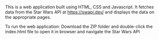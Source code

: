 This is a web application built using HTML, CSS and Javascript. It fetches data from the Star Wars API at https://swapi.dev/ and displays the data on the appropriate pages.

To run the web application:
Download the ZIP folder and double-click the index.html file to open it in browser and navigate the Star Wars API
